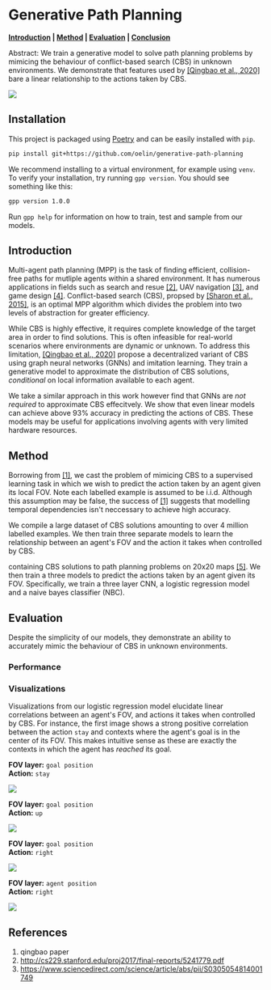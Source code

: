 # Generative Path Planning

**[Introduction](#introduction) | [Method](#method) | [Evaluation](#evaluation) | [Conclusion](#conclusion)**

Abstract: We train a generative model to solve path planning problems by mimicing the behaviour of conflict-based search (CBS) in unknown environments. We demonstrate that features used by [[Qingbao et al., 2020]](#references) bare a linear relationship to the actions taken by CBS. 

![](https://github.com/oelin/generative-path-planning/blob/main/images/example.gif)


## Installation

This project is packaged using [Poetry](https://python-poetry.org/) and can be easily installed with `pip`.

```sh
pip install git+https://github.com/oelin/generative-path-planning
```

We recommend installing to a virtual environment, for example using `venv`. To verify your installation, try running `gpp version`. You should see something like this:

```sh
gpp version 1.0.0
```

Run `gpp help` for information on how to train, test and sample from our models.


## Introduction

Multi-agent path planning (MPP) is the task of finding efficient, collision-free paths for mutliple agents within a shared environment. It has numerous applications in fields such as search and resue [[2]](#references), UAV navigation [[3]](#references), and game design [[4]](#references). Conflict-based search (CBS), propsed by [[Sharon et al., 2015]](#references), is an optimal MPP algorithm which divides the problem into two levels of abstraction for greater efficiency.

While CBS is highly effective, it requires complete knowledge of the target area in order to find solutions. This is often infeasible for real-world scenarios where environments are dynamic or unknown. To address this limitation, [[Qingbao et al., 2020]](#references) propose a decentralized variant of CBS using graph neural networks (GNNs) and imitation learning. They train a generative model to approximate the distribution of CBS solutions, *conditional* on local information available to each agent.

We take a similar approach in this work however find that GNNs are *not required* to approximate CBS effecitvely. We show that even linear models can achieve above 93% accuracy in predicting the actions of CBS. These models may be useful for applications involving agents with very limited hardware resources.


## Method

Borrowing from [[1]](#references), we cast the problem of mimicing CBS to a supervised learning task in which we wish to predict the action taken by an agent given its local FOV. Note each labelled example is assumed to be i.i.d. Although this assumption may be false, the success of [[1]](#references) suggests that modelling temporal dependencies isn't neccessary to achieve high accuracy. 

We compile a large dataset of CBS solutions amounting to over 4 million labelled examples. We then train three separate models to learn the relationship between an agent's FOV and the action it takes when controlled by CBS.

containing CBS solutions to path planning problems on 20x20 maps [[5]](#references). We then train a three models to predict the actions taken by an agent given its FOV. Specifically, we train a three layer CNN, a logistic regression model and a naive bayes classifier (NBC).


## Evaluation

Despite the simplicity of our models, they demonstrate an ability to accurately mimic the behaviour of CBS in unknown environments. 

### Performance


### Visualizations 

Visualizations from our logistic regression model elucidate linear correlations between an agent's FOV, and actions it takes when controlled by CBS. For instance, the first image shows a strong positive correlation between the action `stay` and contexts where the agent's goal is in the center of its FOV. This makes intuitive sense as these are exactly the contexts in which the agent has *reached* its goal. 

**FOV layer:** `goal position`  
**Action:** `stay`

![](https://github.com/oelin/generative-path-planning/blob/main/images/features0.png)

**FOV layer:** `goal position`  
**Action:** `up`

![](https://github.com/oelin/generative-path-planning/blob/main/images/features1.png)

**FOV layer:** `goal position`  
**Action:** `right`

![](https://github.com/oelin/generative-path-planning/blob/main/images/features2.png)

**FOV layer:** `agent position`  
**Action:** `right`

![](https://github.com/oelin/generative-path-planning/blob/main/images/features3.png)



## References
1. qingbao paper
2. http://cs229.stanford.edu/proj2017/final-reports/5241779.pdf
3. https://www.sciencedirect.com/science/article/abs/pii/S0305054814001749

